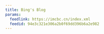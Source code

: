 ```yaml
---
title: Bing's Blog
params:
  feedlink: https://imcbc.cn/index.xml
  feedid: 94e3c321e306a2b0f69dd396b6a2e982
---
```

